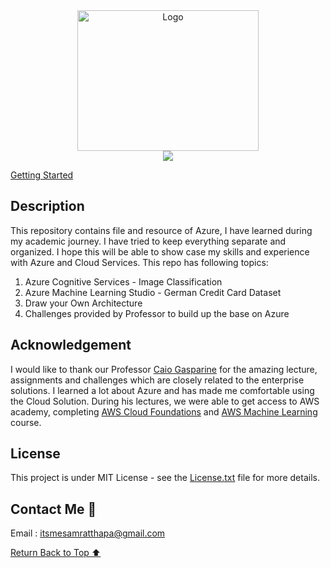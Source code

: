 <div align="center">
    <a href="https://github.com/itsmeSamrat" target="_blank">
        <img src="https://www.clipartmax.com/png/middle/112-1128757_iab-logo-dma-logo-ms-azure-logo-microsoft-azure.png" 
        alt="Logo" width="290" height="225">
    </a>
</div>

<div align="center">
<img src="https://readme-typing-svg.demolab.com?font=Fira+Code&duration=3000&pause=1000&center=true&vCenter=true&width=435&lines=Azure+File+and+Resources">
</div>

[Getting Started](#getting-started)

## Description

This repository contains file and resource of Azure, I have learned during my academic journey. I have tried to keep everything separate and organized. I hope this will be able to show case my skills and experience with Azure and Cloud Services. This repo has following topics:

1. Azure Cognitive Services - Image Classification
2. Azure Machine Learning Studio - German Credit Card Dataset
3. Draw your Own Architecture
4. Challenges provided by Professor to build up the base on Azure

## Acknowledgement

I would like to thank our Professor [Caio Gasparine](https://github.com/caiogasparine) for the amazing lecture, assignments and challenges which are closely related to the enterprise solutions. I learned a lot about Azure and has made me comfortable using the Cloud Solution. During his lectures, we were able to get access to AWS academy, completing [AWS Cloud Foundations](https://www.credly.com/badges/a7ed94e2-8e94-429d-b3eb-f20104160d4e/linked_in_profile) and [AWS Machine Learning](https://www.credly.com/badges/1a90355b-2ff6-468b-9685-c60a3e47956e/linked_in_profile) course.

## License

This project is under MIT License - see the [License.txt](https://github.com/itsmeSamrat/Azure-File-and-Resources/blob/main/license.txt) file for more details.

## Contact Me 📨

Email : [itsmesamratthapa@gmail.com](mailto:itsmesamratthapa@gmail.com)

<!-- Back to the top -->

[Return Back to Top ⬆️](#getting-started)
